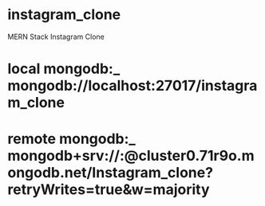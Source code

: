 # instagram_clone

MERN Stack Instagram Clone

# local mongodb:\_ mongodb://localhost:27017/instagram_clone

# remote mongodb:\_ mongodb+srv://<name>:<password>@cluster0.71r9o.mongodb.net/Instagram_clone?retryWrites=true&w=majority
